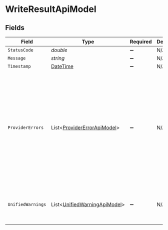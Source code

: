 # WriteResultApiModel


## Fields

| Field                                                                                                                                                                                                                                                                                                                    | Type                                                                                                                                                                                                                                                                                                                     | Required                                                                                                                                                                                                                                                                                                                 | Description                                                                                                                                                                                                                                                                                                              | Example                                                                                                                                                                                                                                                                                                                  |
| ------------------------------------------------------------------------------------------------------------------------------------------------------------------------------------------------------------------------------------------------------------------------------------------------------------------------ | ------------------------------------------------------------------------------------------------------------------------------------------------------------------------------------------------------------------------------------------------------------------------------------------------------------------------ | ------------------------------------------------------------------------------------------------------------------------------------------------------------------------------------------------------------------------------------------------------------------------------------------------------------------------ | ------------------------------------------------------------------------------------------------------------------------------------------------------------------------------------------------------------------------------------------------------------------------------------------------------------------------ | ------------------------------------------------------------------------------------------------------------------------------------------------------------------------------------------------------------------------------------------------------------------------------------------------------------------------ |
| `StatusCode`                                                                                                                                                                                                                                                                                                             | *double*                                                                                                                                                                                                                                                                                                                 | :heavy_minus_sign:                                                                                                                                                                                                                                                                                                       | N/A                                                                                                                                                                                                                                                                                                                      | 201                                                                                                                                                                                                                                                                                                                      |
| `Message`                                                                                                                                                                                                                                                                                                                | *string*                                                                                                                                                                                                                                                                                                                 | :heavy_minus_sign:                                                                                                                                                                                                                                                                                                       | N/A                                                                                                                                                                                                                                                                                                                      | Employee created successfully                                                                                                                                                                                                                                                                                            |
| `Timestamp`                                                                                                                                                                                                                                                                                                              | [DateTime](https://learn.microsoft.com/en-us/dotnet/api/system.datetime?view=net-5.0)                                                                                                                                                                                                                                    | :heavy_minus_sign:                                                                                                                                                                                                                                                                                                       | N/A                                                                                                                                                                                                                                                                                                                      | 2021-01-01T01:01:01.000Z                                                                                                                                                                                                                                                                                                 |
| `ProviderErrors`                                                                                                                                                                                                                                                                                                         | List<[ProviderErrorApiModel](../../Models/Components/ProviderErrorApiModel.md)>                                                                                                                                                                                                                                          | :heavy_minus_sign:                                                                                                                                                                                                                                                                                                       | N/A                                                                                                                                                                                                                                                                                                                      | [<br/>{<br/>"status": 400,<br/>"url": "https://api.someprovider.com/v1/endpoint",<br/>"raw": {<br/>"error": "Bad Request",<br/>"message": "The supplied data is invalid"<br/>},<br/>"headers": {<br/>"date": "Tue, 02 Apr 2024 13:52:01 GMT",<br/>"content-type": "application/json; charset=utf-8",<br/>"transfer-encoding": "chunked",<br/>"connection": "close"<br/>}<br/>}<br/>] |
| `UnifiedWarnings`                                                                                                                                                                                                                                                                                                        | List<[UnifiedWarningApiModel](../../Models/Components/UnifiedWarningApiModel.md)>                                                                                                                                                                                                                                        | :heavy_minus_sign:                                                                                                                                                                                                                                                                                                       | N/A                                                                                                                                                                                                                                                                                                                      | [<br/>{<br/>"message": "The provided field type is not supported in the current model."<br/>}<br/>]                                                                                                                                                                                                                      |